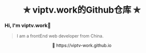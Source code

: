 <h1 align="center"> ✯ viptv.work的Github仓库 ✯ </h1>

### Hi, I'm viptv.work👋
>I am a frontEnd web developer from China.
<div align=center>
🔗 https://viptv-work.github.io
</div>

